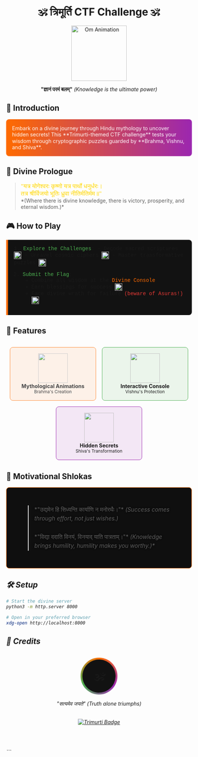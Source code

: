 # <div align="center">🕉️ त्रिमूर्ति CTF Challenge 🕉️</div>

<div align="center">
  <img src="https://i.gifer.com/SAY8.gif" width="150" alt="Om Animation">
</div>

**<div align="center">"ज्ञानं परमं बलम्"** *(Knowledge is the ultimate power)*</div>

## 🌟 Introduction
<div style="background: linear-gradient(to right, #ff6b00, #9c27b0); padding: 1rem; border-radius: 8px; color: white; animation: pulse 2s infinite;">
Embark on a divine journey through Hindu mythology to uncover hidden secrets! This **Trimurti-themed CTF challenge** tests your wisdom through cryptographic puzzles guarded by **Brahma, Vishnu, and Shiva**.


<style>
@keyframes pulse {
  0% { transform: scale(1); }
  50% { transform: scale(1.01); }
  100% { transform: scale(1); }
}
@keyframes float {
  0% { transform: translateY(0px); }
  50% { transform: translateY(-10px); }
  100% { transform: translateY(0px); }
}
@keyframes flicker {
  0% { opacity: 0.8; }
  50% { opacity: 1; }
  100% { opacity: 0.8; }
}
</style>
</div>

## 📜 Divine Prologue
> <div style="font-family: 'Times New Roman', serif; font-size: 1.2em; animation: float 4s ease-in-out infinite; color: #ffd700;">
> "यत्र योगेश्वरः कृष्णो यत्र पार्थो धनुर्धरः।<br>
> तत्र श्रीर्विजयो भूतिः ध्रुवा नीतिर्मतिर्मम॥"
> </div>
> *(Where there is divine knowledge, there is victory, prosperity, and eternal wisdom.)*

## 🎮 How to Play
<div style="background: #121212; padding: 1rem; border-left: 5px solid #ff6b00; border-radius: 0 8px 8px 0; font-family: 'Courier New', monospace;">
1. <span style="color: #4caf50;">Explore the Challenges</span>:
   - Decode sacred scriptures <img src="https://i.gifer.com/embedded/download/7VE.gif" width="20" style="vertical-align: middle;">
   - Unravel cosmic ciphers <img src="https://i.gifer.com/embedded/download/W7lt.gif" width="20" style="vertical-align: middle;">
   - Master transformative puzzles <img src="https://i.gifer.com/embedded/download/3z6Z.gif" width="20" style="vertical-align: middle;">

2. <span style="color: #4caf50;">Submit the Flag</span>:
   - Combine all wisdom at the <span style="color: #ff6b00;">Divine Console</span>
   - Earn blessings for success <img src="https://i.gifer.com/embedded/download/3og0.gif" width="20" style="vertical-align: middle;">
   - Face divine wrath for failure <span style="color: #e53935;">(beware of Asuras!)</span> <img src="https://i.gifer.com/embedded/download/3og0.gif" width="20" style="vertical-align: middle;">
</div>

## 🌌 Features
<div style="display: flex; flex-wrap: wrap; gap: 1rem; justify-content: center; margin: 2rem 0;">
  <div style="background: rgba(255,107,0,0.1); padding: 1rem; border-radius: 8px; border: 1px solid #ff6b00; width: 200px; text-align: center; animation: flicker 3s infinite;">
    <img src="https://i.gifer.com/7VE.gif" width="80"><br>
    <strong>Mythological Animations</strong><br>
    <small>Brahma's Creation</small>
  </div>
  <div style="background: rgba(76,175,80,0.1); padding: 1rem; border-radius: 8px; border: 1px solid #4caf50; width: 200px; text-align: center; animation: flicker 3s infinite; animation-delay: 0.5s;">
    <img src="https://i.gifer.com/W7lt.gif" width="80"><br>
    <strong>Interactive Console</strong><br>
    <small>Vishnu's Protection</small>
  </div>
  <div style="background: rgba(156,39,176,0.1); padding: 1rem; border-radius: 8px; border: 1px solid #9c27b0; width: 200px; text-align: center; animation: flicker 3s infinite; animation-delay: 1s;">
    <img src="https://i.gifer.com/3z6Z.gif" width="80"><br>
    <strong>Hidden Secrets</strong><br>
    <small>Shiva's Transformation</small>
  </div>
</div>

## 🧘 Motivational Shlokas
<div style="background: #0f0f0f; padding: 2rem; border-radius: 8px; color: white; border: 1px solid #ff6b00; position: relative; overflow: hidden;">
  <div style="position: absolute; top: 0; left: 0; width: 100%; height: 100%; background: url('https://i.gifer.com/7Kn7.gif') center/cover; opacity: 0.2; z-index: 0;"></div>
  <div style="position: relative; z-index: 1;">
    <blockquote style="font-size: 1.1em; line-height: 1.6; text-shadow: 0 0 5px #000;">
      *"उद्यमेन हि सिध्यन्ति कार्याणि न मनोरथैः।"*  
      <em>(Success comes through effort, not just wishes.)</em>  
      <br><br>
      *"विद्या ददाति विनयं, विनयाद् याति पात्रताम्।"*  
      <em>(Knowledge brings humility, humility makes you worthy.)*  
    </blockquote>
  </div>
</div>

## 🛠️ Setup
```bash
# Start the divine server
python3 -m http.server 8000

# Open in your preferred browser
xdg-open http://localhost:8000
```

## 🙏 Credits
<div style="text-align: center; margin: 2rem 0; position: relative;">
  <div style="width: 100px; height: 100px; margin: 0 auto; border-radius: 50%; background: conic-gradient(#ff6b00, #9c27b0, #4caf50, #ff6b00); animation: spin 10s linear infinite; display: flex; align-items: center; justify-content: center;">
    <div style="width: 90px; height: 90px; background: #121212; border-radius: 50%; display: flex; align-items: center; justify-content: center;">
      <span style="font-size: 2rem;">🕉️</span>
    </div>
  </div>
  <p style="margin-top: 1rem;"><em>"सत्यमेव जयते"</em> (Truth alone triumphs)</p>
</div>

<style>
@keyframes spin {
  from { transform: rotate(0deg); }
  to { transform: rotate(360deg); }
}
</style>

<div align="center">
  <a href="#-trimurti-ctf-challenge-">
    <img src="https://img.shields.io/badge/Powered_By-Trimurti-orange?style=for-the-badge&logo=html5" alt="Trimurti Badge">
  </a>
</div>

<!-- Hidden Blessing (visible when selected) -->
<div style="color: transparent; user-select: text; margin-top: 2rem; text-align: center; font-family: 'Times New Roman', serif;">
  🕉️ अखण्डमण्डलाकारं व्याप्तं येन चराचरम्।<br>
  तत्पदं दर्शितं येन तस्मै श्रीगुरवे नमः॥ 🕉️
</div>
```

